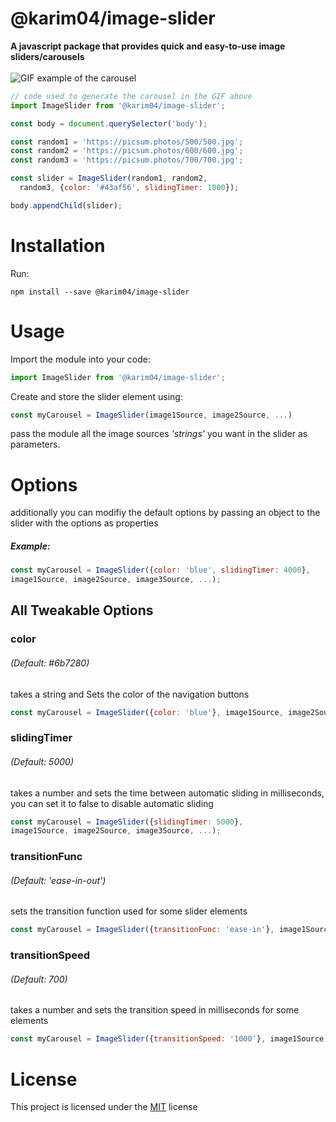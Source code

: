 # @karim04/image-slider
<b>A javascript package that provides quick and easy-to-use image sliders/carousels</b> <br> <br>
![GIF example of the carousel](https://live.staticflickr.com/65535/52185926287_664075e2d3_o.gif "GIF example of th carousel with edited color and slidingTimer options") <br>

```javascript
// code used to generate the carousel in the GIF above
import ImageSlider from '@karim04/image-slider';

const body = document.querySelector('body');

const random1 = 'https://picsum.photos/500/500.jpg';
const random2 = 'https://picsum.photos/600/600.jpg';
const random3 = 'https://picsum.photos/700/700.jpg';

const slider = ImageSlider(random1, random2,
  random3, {color: '#43af56', slidingTimer: 1000});

body.appendChild(slider);
```


# Installation
Run:
```
npm install --save @karim04/image-slider
```
# Usage
Import the module into your code:

```javascript
import ImageSlider from '@karim04/image-slider';
```

Create and store the slider element using:

```javascript
const myCarousel = ImageSlider(image1Source, image2Source, ...)
```

pass the module all the image sources <em>'strings'</em> you want in the slider as parameters.
# Options
additionally you can modifiy the default options by passing an object to the slider with the options as properties <br>
##### Example:

```javascript
const myCarousel = ImageSlider({color: 'blue', slidingTimer: 4000},
image1Source, image2Source, image3Source, ...);
```
## All Tweakable Options
### color
###### (Default: #6b7280)
takes a string and Sets the color of the navigation buttons

```javascript
const myCarousel = ImageSlider({color: 'blue'}, image1Source, image2Source, image3Source, ...);
```

### slidingTimer
###### (Default: 5000)
takes a number and sets the time between automatic sliding in milliseconds, you can set it to false to disable automatic sliding

```javascript
const myCarousel = ImageSlider({slidingTimer: 5000},
image1Source, image2Source, image3Source, ...);
```

### transitionFunc
###### (Default: 'ease-in-out')
sets the transition function used for some slider elements

```javascript
const myCarousel = ImageSlider({transitionFunc: 'ease-in'}, image1Source, ...)
```
### transitionSpeed
###### (Default: 700)
takes a number and sets the transition speed in milliseconds for some elements

```javascript
const myCarousel = ImageSlider({transitionSpeed: '1000'}, image1Source, ...)
```

# License
This project is licensed under the <a href="LICENSE.txt">MIT<a> license
